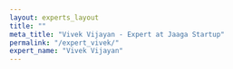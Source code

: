 ```yaml
---
layout: experts_layout
title: ""
meta_title: "Vivek Vijayan - Expert at Jaaga Startup"
permalink: "/expert_vivek/"
expert_name: "Vivek Vijayan"
---
```

